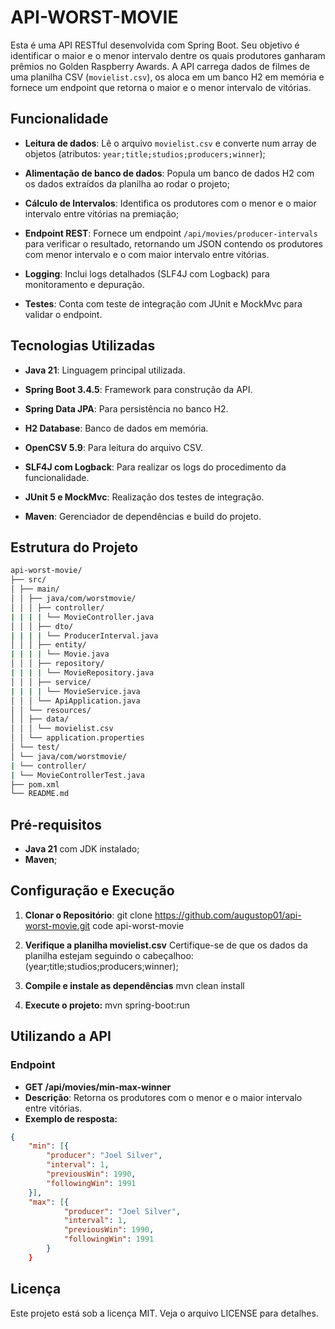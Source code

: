 # API-WORST-MOVIE

Esta é uma API RESTful desenvolvida com Spring Boot. Seu objetivo é identificar o maior e o menor intervalo dentre os quais produtores ganharam prêmios no Golden Raspberry Awards. A API carrega dados de filmes de uma planilha CSV (`movielist.csv`), os aloca em um banco H2 em memória e fornece um endpoint que retorna o maior e o menor intervalo de vitórias.

  

## Funcionalidade

  

-  **Leitura de dados**: Lê o arquivo `movielist.csv` e converte num array de objetos (atributos: `year;title;studios;producers;winner`);

-  **Alimentação de banco de dados**: Popula um banco de dados H2 com os dados extraídos da planilha ao rodar o projeto;

-  **Cálculo de Intervalos**: Identifica os produtores com o menor e o maior intervalo entre vitórias na premiação;

-  **Endpoint REST**: Fornece um endpoint `/api/movies/producer-intervals` para verificar o resultado, retornando um JSON contendo os produtores com menor intervalo e o com maior intervalo entre vitórias.

-  **Logging**: Inclui logs detalhados (SLF4J com Logback) para monitoramento e depuração.

-  **Testes**: Conta com teste de integração com JUnit e MockMvc para validar o endpoint.

  

## Tecnologias Utilizadas

  

-  **Java 21**: Linguagem principal utilizada.

-  **Spring Boot 3.4.5**: Framework para construção da API.

-  **Spring Data JPA**: Para persistência no banco H2.

-  **H2 Database**: Banco de dados em memória.

-  **OpenCSV 5.9**: Para leitura do arquivo CSV.

-  **SLF4J com Logback**: Para realizar os logs do procedimento da funcionalidade.

-  **JUnit 5 e MockMvc**: Realização dos testes de integração.

-  **Maven**: Gerenciador de dependências e build do projeto.

  

## Estrutura do Projeto

  
```bash
api-worst-movie/
├── src/
│ ├── main/
│ │ ├── java/com/worstmovie/
│ │ │ ├── controller/
| | | | └── MovieController.java
│ │ │ ├── dto/
| | | | └── ProducerInterval.java
│ │ │ ├── entity/
| | | | └── Movie.java
│ │ │ ├── repository/
| | | | └── MovieRepository.java
│ │ │ ├── service/
| | | | └── MovieService.java
│ │ │ └── ApiApplication.java
│ │ └── resources/
│ │ ├── data/
│ │ │ └── movielist.csv
│ │ └── application.properties
│ └── test/
│ └── java/com/worstmovie/
| └── controller/
| └── MovieControllerTest.java
├── pom.xml
└── README.md
```
  

## Pré-requisitos

  

-  **Java 21** com JDK instalado;
-  **Maven**;

  

## Configuração e Execução

1.  **Clonar o Repositório**:
	 git clone https://github.com/augustop01/api-worst-movie.git
	code api-worst-movie
	
2.  **Verifique a planilha movielist.csv**
	Certifique-se de que os dados da planilha estejam seguindo o cabeçalhoo: (year;title;studios;producers;winner);

3. **Compile e instale as dependências**
	mvn clean install

4. **Execute o projeto:**
	mvn spring-boot:run

## Utilizando a API

### Endpoint
- **GET /api/movies/min-max-winner**
- **Descrição**: Retorna os produtores com o menor e o maior intervalo entre vitórias.
- **Exemplo de resposta:**
```json
{
    "min": [{
        "producer": "Joel Silver",
        "interval": 1,
        "previousWin": 1990,
        "followingWin": 1991
    }],
    "max": [{
            "producer": "Joel Silver",
            "interval": 1,
            "previousWin": 1990,
            "followingWin": 1991
        }
    }
```

## Licença

Este projeto está sob a licença MIT. Veja o arquivo LICENSE para detalhes.